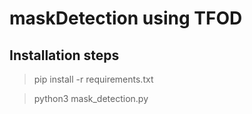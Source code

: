 # maskDetection using TFOD
## Installation steps
>pip install -r requirements.txt

>python3 mask_detection.py
